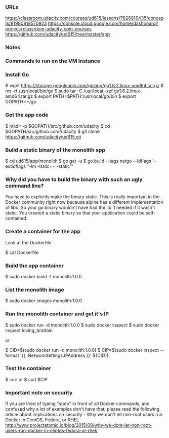 ### URLs
https://classroom.udacity.com/courses/ud615/lessons/7826816435/concepts/81980819570923
https://console.cloud.google.com/home/dashboard?project=classroom-udacity-com-courses
https://github.com/udacity/ud615/tree/master/app

### Notes

### Commands to run on the VM Instance
### Install Go
$ wget https://storage.googleapis.com/golang/go1.6.2.linux-amd64.tar.gz
$ rm -rf /usr/local/bin/go
$ sudo tar -C /usr/local -xzf go1.6.2.linux-amd64.tar.gz
$ export PATH=$PATH:/usr/local/go/bin
$ export GOPATH=~/go

### Get the app code
$ mkdir -p $GOPATH/src/github.com/udacity
$ cd $GOPATH/src/github.com/udacity
$ git clone https://github.com/udacity/ud615.git

### Build a static binary of the monolith app
$ cd ud615/app/monolith
$ go get -u
$ go build --tags netgo --ldflags '-extldflags "-lm -lstdc++ -static"'

### Why did you have to build the binary with such an ugly command line?
You have to explicitly make the binary static. 
This is really important in the Docker community right now because alpine 
has a different implementation of libc. 
So your go binary wouldn't have had the lib it needed if it wasn't static. 
You created a static binary so that your application could be self-contained.

### Create a container for the app
Look at the Dockerfile

$ cat Dockerfile

### Build the app container
$ sudo docker build -t monolith:1.0.0 .

### List the monolith image
$ sudo docker images monolith:1.0.0

### Run the monolith container and get it's IP
$ sudo docker run -d monolith:1.0.0
$ sudo docker inspect <container name or cid>
$ sudo docker inspect loving_brattain

or

$ CID=$(sudo docker run -d monolith:1.0.0)
$ CIP=$(sudo docker inspect --format '{{ .NetworkSettings.IPAddress }}' ${CID})

### Test the container
$ curl <the container IP>
or
$ curl $CIP

### Important note on security
If you are tired of typing "sudo" in front of all Docker commands, and confused why a lot of 
examples don't have that, please read the following article about implications on security - 
Why we don't let non-root users run Docker in CentOS, Fedora, or RHEL
http://www.projectatomic.io/blog/2015/08/why-we-dont-let-non-root-users-run-docker-in-centos-fedora-or-rhel/